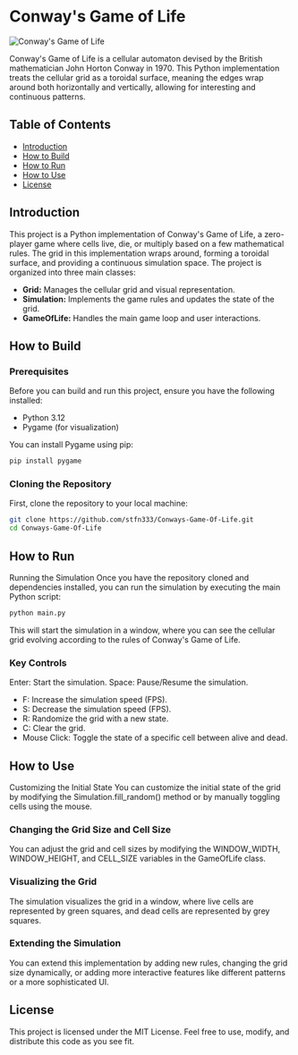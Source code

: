 # Conway's Game of Life

![Conway's Game of Life](path_to_image)

Conway's Game of Life is a cellular automaton devised by the British mathematician John Horton Conway in 1970. This Python implementation treats the cellular grid as a toroidal surface, meaning the edges wrap around both horizontally and vertically, allowing for interesting and continuous patterns.

## Table of Contents
- [Introduction](#introduction)
- [How to Build](#how-to-build)
- [How to Run](#how-to-run)
- [How to Use](#how-to-use)
- [License](#license)

## Introduction
This project is a Python implementation of Conway's Game of Life, a zero-player game where cells live, die, or multiply based on a few mathematical rules. The grid in this implementation wraps around, forming a toroidal surface, and providing a continuous simulation space. The project is organized into three main classes:

- **Grid:** Manages the cellular grid and visual representation.
- **Simulation:** Implements the game rules and updates the state of the grid.
- **GameOfLife:** Handles the main game loop and user interactions.

## How to Build

### Prerequisites
Before you can build and run this project, ensure you have the following installed:
- Python 3.12
- Pygame (for visualization)

You can install Pygame using pip:
```bash
pip install pygame
```

### Cloning the Repository
First, clone the repository to your local machine:
```bash
git clone https://github.com/stfn333/Conways-Game-Of-Life.git
cd Conways-Game-Of-Life
```

## How to Run
Running the Simulation
Once you have the repository cloned and dependencies installed, you can run the simulation by executing the main Python script:
```bash
python main.py
```

This will start the simulation in a window, where you can see the cellular grid evolving according to the rules of Conway's Game of Life.

### Key Controls
Enter: Start the simulation.
Space: Pause/Resume the simulation.
- F: Increase the simulation speed (FPS).
- S: Decrease the simulation speed (FPS).
- R: Randomize the grid with a new state.
- C: Clear the grid.
- Mouse Click: Toggle the state of a specific cell between alive and dead.

## How to Use
Customizing the Initial State
You can customize the initial state of the grid by modifying the Simulation.fill_random() method or by manually toggling cells using the mouse.

### Changing the Grid Size and Cell Size
You can adjust the grid and cell sizes by modifying the WINDOW_WIDTH, WINDOW_HEIGHT, and CELL_SIZE variables in the GameOfLife class.

### Visualizing the Grid
The simulation visualizes the grid in a window, where live cells are represented by green squares, and dead cells are represented by grey squares.

### Extending the Simulation
You can extend this implementation by adding new rules, changing the grid size dynamically, or adding more interactive features like different patterns or a more sophisticated UI.

## License
This project is licensed under the MIT License. Feel free to use, modify, and distribute this code as you see fit.
